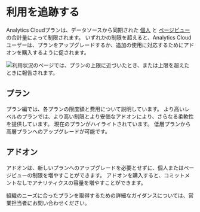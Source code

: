 # 利用を追跡する

Analytics Cloudプランは、データソースから同期された [個人](../individuals-and-segments/individual-profiles/individual-profiles.md) と [ページビュー](../touchpoints/pages/pages.md) の合計量によって制限されます。 いずれかの制限を超えると、Analytics Cloudユーザーは、プランをアップグレードするか、追加の使用に対応するためにアドオンを購入するように促されます。

![利用状況のページでは、プランの上限に近づいたとき、または上限を超えたときに報告されます。](tracking-usage/images/01.png)

## プラン

プラン編では、各プランの限度額と費用について説明しています。 より高いレベルのプランでは、より高い制限とより安価なアドオンにより、さらなる柔軟性を提供しています。 現在のプランがハイライトされています。 低層プランから高層プランへのアップグレードが可能です。

## アドオン

アドオンは、新しいプランへのアップグレードを必要とせずに、個人またはページビューの制限を増やすことができます。 アドオンを購入すると、コミットメントなしでアナリティクスの容量を増やすことができます。

組織のニーズに合ったプランを取得するための詳細なガイダンスについては、営業担当者にお問い合わせください。

